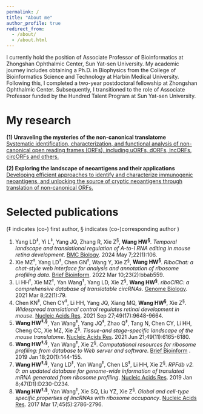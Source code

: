 ```yaml
---
permalink: /
title: "About me"
author_profile: true
redirect_from: 
  - /about/
  - /about.html
---
```


I currently hold the position of Associate Professor of Bioinformatics at Zhongshan Ophthalmic Center, Sun Yat-sen University. My academic journey includes obtaining a Ph.D. in Biophysics from the College of Bioinformatics Science and Technology at Harbin Medical University. Following this, I completed a two-year postdoctoral fellowship at Zhongshan Ophthalmic Center. Subsequently, I transitioned to the role of Associate Professor funded by the Hundred Talent Program at Sun Yat-sen University.


My research 
======
**(1) Unraveling the mysteries of the non-canonical translatome**<br/>
[Systematic identification, characterization, and functional analysis of non-canonical open reading frames (ORFs), including uORFs, dORFs, lncORFs, circORFs and others.]()

**(2) Exploring the landscape of neoantigens and their applications**<br/>
[Developing efficient approaches to identify and characterize immunogenic neoantigens, and unlocking the source of cryptic neoantigens through translation of non-canonical ORFs.]()


Selected publications
======
(‡ indicates (co-) first author, § indicates (co-)corresponding author )
1. Yang LD<sup>‡</sup>, Yi L<sup>‡</sup>, Yang JQ, Zhang R, Xie Z<sup>§</sup>, **Wang HW<sup>§</sup>**. _Temporal landscape and translational regulation of A-to-I RNA editing in mouse retina development_. [BMC Biology](https://pubmed.ncbi.nlm.nih.gov/38715001/). 2024 May 7;22(1):106.
1. Xie MZ<sup>‡</sup>, Yang LD<sup>‡</sup>, Chen GN<sup>‡</sup>, Wang Y, Xie Z<sup>§</sup>, **Wang HW<sup>§</sup>**. _RiboChat: a chat-style web interface for analysis and annotation of ribosome profiling data_. [Brief Bioinform](https://pubmed.ncbi.nlm.nih.gov/35043169/). 2022 Mar 10;23(2):bbab559.
1. Li HH<sup>‡</sup>, Xie MZ<sup>‡</sup>, Yan Wang<sup>‡</sup>, Yang LD, Xie Z<sup>§</sup>, **Wang HW<sup>§</sup>**. _riboCIRC: a comprehensive database of translatable circRNAs_. [Genome Biology](https://pubmed.ncbi.nlm.nih.gov/33685493/). 2021 Mar 8;22(1):79.
1. Chen KN<sup>‡</sup>, Chen CY<sup>‡</sup>, Li HH, Yang JQ, Xiang MQ, **Wang HW<sup>§</sup>**, Xie Z<sup>§</sup>. _Widespread translational control regulates retinal development in mouse_. [Nucleic Acids Res](https://pubmed.ncbi.nlm.nih.gov/34469513/). 2021 Sep 27;49(17):9648-9664.
1. **Wang HW<sup>‡,§</sup>**, Yan Wang<sup>‡</sup>, Yang JQ<sup>‡</sup>, Zhao Q<sup>‡</sup>, Tang N, Chen CY, Li HH, Cheng CC, Xie MZ, Xie Z<sup>§</sup>. _Tissue-and stage-specific landscape of the mouse translatome_. [Nucleic Acids Res](https://pubmed.ncbi.nlm.nih.gov/34107020/). 2021 Jun 21;49(11):6165-6180.
1. **Wang HW<sup>‡,§</sup>**, Yan Wang<sup>‡</sup>, Xie Z<sup>§</sup>. _Computational resources for ribosome profiling: from database to Web server and software_. [Brief Bioinform](https://pubmed.ncbi.nlm.nih.gov/28968766/) . 2019 Jan 18;20(1):144-155.
1. **Wang HW<sup>‡,§</sup>**, Yang LD<sup>‡</sup>, Yan Wang<sup>‡</sup>, Chen LS<sup>‡</sup>, Li HH, Xie Z<sup>§</sup>. _RPFdb v2. 0: an updated database for genome-wide information of translated mRNA generated from ribosome profiling_. [Nucleic Acids Res](https://pubmed.ncbi.nlm.nih.gov/30335166/). 2019 Jan 8;47(D1):D230-D234.
1. **Wang HW<sup>‡,§</sup>**, Yan Wang<sup>‡</sup>, Xie SQ, Liu YZ, Xie Z<sup>§</sup>. _Global and cell-type specific properties of lincRNAs with ribosome occupancy_. [Nucleic Acids Res](https://pubmed.ncbi.nlm.nih.gov/27738133/). 2017 Mar 17;45(5):2786-2796.
